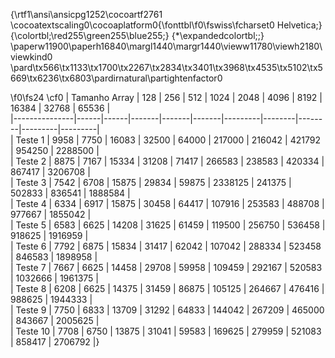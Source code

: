 {\rtf1\ansi\ansicpg1252\cocoartf2761
\cocoatextscaling0\cocoaplatform0{\fonttbl\f0\fswiss\fcharset0 Helvetica;}
{\colortbl;\red255\green255\blue255;}
{\*\expandedcolortbl;;}
\paperw11900\paperh16840\margl1440\margr1440\vieww11780\viewh2180\viewkind0
\pard\tx566\tx1133\tx1700\tx2267\tx2834\tx3401\tx3968\tx4535\tx5102\tx5669\tx6236\tx6803\pardirnatural\partightenfactor0

\f0\fs24 \cf0 
| Tamanho Array | 128  | 256  | 512   | 1024  | 2048  | 4096    | 8192   | 16384  | 32768   | 65536   |\
|---------------|------|------|-------|-------|-------|---------|--------|--------|---------|---------|\
| Teste 1       | 9958 | 7750 | 16083 | 32500 | 64000 | 217000  | 216042 | 421792 | 954250  | 2288500 |\
| Teste 2       | 8875 | 7167 | 15334 | 31208 | 71417 | 266583  | 238583 | 420334 | 867417  | 3206708 |\
| Teste 3       | 7542 | 6708 | 15875 | 29834 | 59875 | 2338125 | 241375 | 502833 | 836541  | 1888584 |\
| Teste 4       | 6334 | 6917 | 15875 | 30458 | 64417 | 107916  | 253583 | 488708 | 977667  | 1855042 |\
| Teste 5       | 6583 | 6625 | 14208 | 31625 | 61459 | 119500  | 256750 | 536458 | 918625  | 1916959 |\
| Teste 6       | 7792 | 6875 | 15834 | 31417 | 62042 | 107042  | 288334 | 523458 | 846583  | 1898958 |\
| Teste 7       | 7667 | 6625 | 14458 | 29708 | 59958 | 109459  | 292167 | 520583 | 1032666 | 1961375 |\
| Teste 8       | 6208 | 6625 | 14375 | 31459 | 86875 | 105125  | 264667 | 476416 | 988625  | 1944333 |\
| Teste 9       | 7750 | 6833 | 13709 | 31292 | 64833 | 144042  | 267209 | 465000 | 843667  | 2005625 |\
| Teste 10      | 7708 | 6750 | 13875 | 31041 | 59583 | 169625  | 279959 | 521083 | 858417  | 2706792 |}
